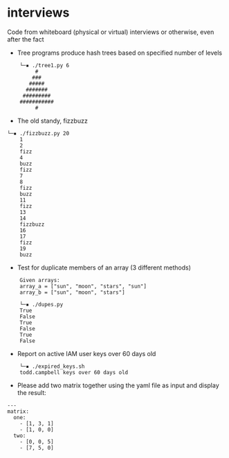 # interviews
Code from whiteboard (physical or virtual) interviews or otherwise, even after the fact

* Tree programs produce hash trees based on specified number of levels

```
    └─▪ ./tree1.py 6
         #
        ###
       #####
      #######
     #########
    ###########
         #
```
* The old standy, fizzbuzz
```
└─▪ ./fizzbuzz.py 20
    1
    2
    fizz
    4
    buzz
    fizz
    7
    8
    fizz
    buzz
    11
    fizz
    13
    14
    fizzbuzz
    16
    17
    fizz
    19
    buzz
```
* Test for duplicate members of an array (3 different methods)
```
    Given arrays:
    array_a = ["sun", "moon", "stars", "sun"]
    array_b = ["sun", "moon", "stars"]

    └─▪ ./dupes.py 
    True
    False
    True
    False
    True
    False
```
* Report on active IAM user keys over 60 days old
```
    └─▪ ./expired_keys.sh 
    todd.campbell keys over 60 days old
```
* Please add two matrix together using the yaml file as input and display the result:
 
```
---
matrix:
  one:
    - [1, 3, 1]
    - [1, 0, 0]
  two:
    - [0, 0, 5]
    - [7, 5, 0]
```
